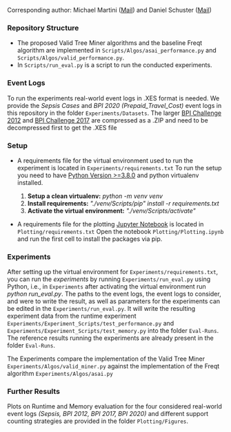 
Corresponding author: Michael Martini ([Mail](mailto:michael.martini1@rwth-aachen.de?subject=github-infix-mining))
and Daniel Schuster ([Mail](mailto:daniel.schuster@fit.fraunhofer.de?subject=github-infix-mining))


### Repository Structure
* The proposed Valid Tree Miner algorithms and the baseline Freqt algorithm are implemented in 
`Scripts/Algos/asai_performance.py` and `Scripts/Algos/valid_performance.py`.
* In `Scripts/run_eval.py` is a script to run the conducted experiments.

### Event Logs
To run the experiments real-world event logs in .XES format is needed. We provide the *Sepsis Cases* and *BPI 2020 (Prepaid_Travel_Cost)* event logs in this repository in the folder `Experiments/Datasets`. 
The larger [BPI Challenge 2012](https://data.4tu.nl/articles/dataset/BPI_Challenge_2012/12689204) and [BPI Challenge 2017](https://data.4tu.nl/articles/dataset/BPI_Challenge_2017/12696884) are compressed as a .ZIP and need to be decompressed first to get the .XES file

### Setup
* A requirements file for the virtual environment used to run the experiment is located in `Experiments/requirements.txt`
To run the setup you need to have [Python Version >=3.8.0](https://www.python.org/downloads/release/python-380/) and python virtualenv installed.   
  1. **Setup a clean virtualenv:** *python -m venv venv*
  2. **Install requirements:** *"./venv/Scripts/pip" install -r requirements.txt*
  3. **Activate the virtual environment:** *"./venv/Scripts/activate"*  

* A requirements file for the plotting [Jupyter Notebook](https://jupyter.org/) is located in `Plotting/requirements.txt`
  Open the notebook `Plotting/Plotting.ipynb` and run the first cell to install the packages via pip. 

### Experiments
After setting up the virtual environment for `Experiments/requirements.txt`, you can run the *experiments* by running `Experiments/run_eval.py` using Python, i.e., in `Experiments` after activating the virtual environment run *python run_eval.py*. The paths to the event logs, the event logs to consider, and were to write the result, as well as parameters for the experiments can be edited in the `Experiments/run_eval.py`.
It will write the resulting experiment data from the runtime experiment `Experiments/Experiment_Scripts/test_performance.py` and `Experiments/Experiment_Scripts/test_memory.py` into the folder `Eval-Runs`. The reference results running the experiments are already present in the folder `Eval-Runs`.

The Experiments compare the implementation of the Valid Tree Miner `Experiments/Algos/valid_miner.py` against the implementation of the Freqt algorithm `Experiments/Algos/asai.py`

### Further Results
Plots on Runtime and Memory evaluation for the four considered real-world event logs *(Sepsis, BPI 2012, BPI 2017, BPI 2020)* and different support counting strategies are provided in the folder `Plotting/Figures`. 
